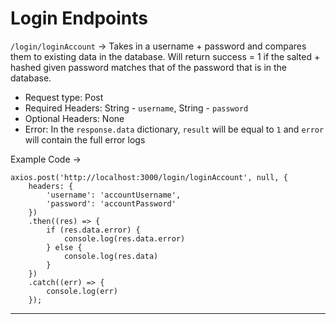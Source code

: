 # Login Endpoints


`/login/loginAccount` -> Takes in a username + password and compares them to existing data in the database. Will return success = 1 if the salted + hashed given password matches that of the password that is in the database.

- Request type: Post
- Required Headers: String - `username`, String - `password`
- Optional Headers: None
- Error: In the `response.data` dictionary, `result` will be equal to `1` and `error` will contain the full error logs

Example Code -> 
```
axios.post('http://localhost:3000/login/loginAccount', null, {
    headers: {
        'username': 'accountUsername',
        'password': 'accountPassword'
    })
    .then((res) => {
        if (res.data.error) {
            console.log(res.data.error)
        } else {
            console.log(res.data)
        }
    })
    .catch((err) => {
        console.log(err)
    });
```

----